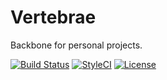 # Vertebrae
Backbone for personal projects.

[![Build Status](https://travis-ci.org/nlmenke/vertebrae.svg)](https://travis-ci.org/nlmenke/vertebrae)
[![StyleCI](https://github.styleci.io/repos/153017543/shield?style=flat)](https://github.styleci.io/repos/153017543)
[![License](https://poser.pugx.org/laravel/laravel/license)](https://github.com/nlmenke/vertebrae/blob/master/LICENSE.md)
